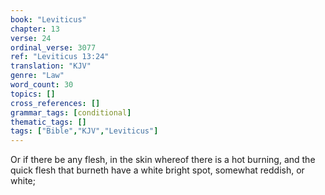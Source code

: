 ```yaml
---
book: "Leviticus"
chapter: 13
verse: 24
ordinal_verse: 3077
ref: "Leviticus 13:24"
translation: "KJV"
genre: "Law"
word_count: 30
topics: []
cross_references: []
grammar_tags: [conditional]
thematic_tags: []
tags: ["Bible","KJV","Leviticus"]
---
```

Or if there be any flesh, in the skin whereof there is a hot burning, and the quick flesh that burneth have a white bright spot, somewhat reddish, or white;
